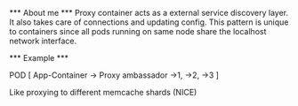 *** About me ***
Proxy container acts as a external service discovery layer. It also takes care of
connections and updating config.
This pattern is unique to containers since all pods running on same node share
the localhost network interface.

*** Example ***

POD [
    App-Container -> Proxy ambassador ->1, ->2, ->3 
]

Like proxying to different memcache shards (NICE)